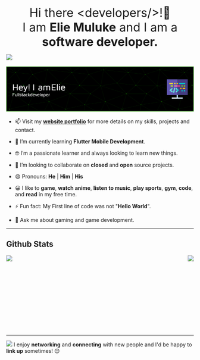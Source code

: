 <center style="font-size:2rem;">Hi there &lt;developers/&gt;!👋</center>

<center style="text-align:center;font-size:2rem;">I am <span style="font-weight:bold;">Elie Muluke</span> and I am a <span style="font-weight:bold;">software developer.</span> </center>

<p align="left">
  <a href="https://skillicons.dev">
    <img src="https://skillicons.dev/icons?i=html,css,js,jquery,bootstrap,java,cs,nodejs,express,react,python,php,dart,flutter,ts,mongo,mysql,unity,git,github,netlify,heroku,idea,vscode" />
  </a>
</p>

![Header](./github-header-image.png)

- 📫 Visit my **[website portfolio](https://eliemuluke.github.io/myPortfolio/)** for more details on my skills, projects and contact.

- 🌱 I’m currently learning **Flutter Mobile Development**.
- 🤓 I’m a passionate learner and always looking to learn new things.
- 👯 I’m looking to collaborate on **closed** and **open** source projects.
- 😄 Pronouns: **He** | **Him** | **His**
- 😀 I like to **game**, **watch anime**, **listen to music**, **play sports**, **gym**, **code**, and **read** in my free time.
- ⚡ Fun fact: My First line of code was not "**Hello World**".
- 💬 Ask me about gaming and game development.

---

## Github Stats

<div style="display:flex; align-items:center; justify-content:space-between;">
  <img src="https://github-readme-stats.vercel.app/api?username=ElieMuluke&show_icons=true&theme=city_lights" height="200px">
  <img src ="https://github-readme-stats.vercel.app/api/top-langs/?username=ElieMuluke&show_icons=true&theme=city_lights" height="200px">
</div>

---

<img src="https://media.giphy.com/media/LnQjpWaON8nhr21vNW/giphy.gif" width="60"> I enjoy **networking** and **connecting** with new people and I'd be happy to **link up** sometimes! 😊
